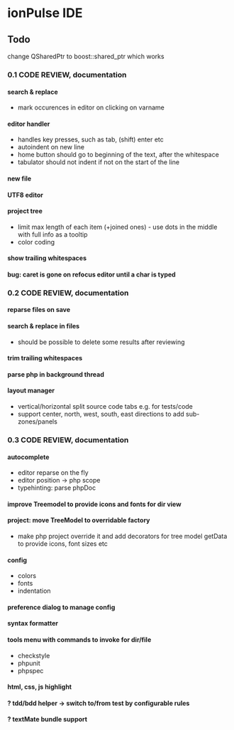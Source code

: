 ionPulse IDE
============

Todo
----

change QSharedPtr to boost::shared_ptr which works

### 0.1 CODE REVIEW, documentation

#### search & replace
* mark occurences in editor on clicking on varname

#### editor handler
* handles key presses, such as tab, (shift) enter etc
* autoindent on new line
* home button should go to beginning of the text, after the whitespace
* tabulator should not indent if not on the start of the line

#### new file

#### UTF8 editor

#### project tree
* limit max length of each item (+joined ones) - use dots in the middle with full info as a tooltip
* color coding

#### show trailing whitespaces

#### bug: caret is gone on refocus editor until a char is typed

### 0.2 CODE REVIEW, documentation

#### reparse files on save

#### search & replace in files
* should be possible to delete some results after reviewing

#### trim trailing whitespaces

#### parse php in background thread

#### layout manager
* vertical/horizontal split source code tabs e.g. for tests/code
* support center, north, west, south, east directions to add sub-zones/panels

### 0.3 CODE REVIEW, documentation

#### autocomplete
* editor reparse on the fly
* editor position -> php scope
* typehinting: parse phpDoc

#### improve Treemodel to provide icons and fonts for dir view

#### project: move TreeModel to overridable factory
* make php project override it and add decorators for tree model getData to provide icons, font sizes etc

#### config
* colors
* fonts
* indentation

#### preference dialog to manage config

#### syntax formatter

#### tools menu with commands to invoke for dir/file
* checkstyle
* phpunit
* phpspec

#### html, css, js highlight

#### ? tdd/bdd helper -> switch to/from test by configurable rules

#### ? textMate bundle support


